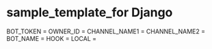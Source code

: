 # sample_template_for Django


BOT_TOKEN = 
OWNER_ID =
CHANNEL_NAME1 =
CHANNEL_NAME2 = 
BOT_NAME =
HOOK = 
LOCAL = 
